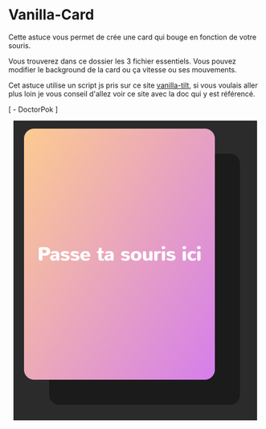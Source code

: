 # Vanilla-Card

Cette astuce vous permet de crée une card qui bouge en fonction de votre souris.

Vous trouverez dans ce dossier les 3 fichier essentiels. Vous pouvez modifier le background de la card ou ça vitesse ou ses mouvements.

Cet astuce utilise un script js pris sur ce site [vanilla-tilt](https://micku7zu.github.io/vanilla-tilt.js/), si vous voulais aller plus loin je vous conseil d'allez voir ce site avec la doc qui y est référencé.

[ - DoctorPok ]

<div align="center">
  <img src="https://github.com/DoctorPok42/Astuces-Web/blob/main/V1/IMG/Vanilla-Card.PNG">
</div>
